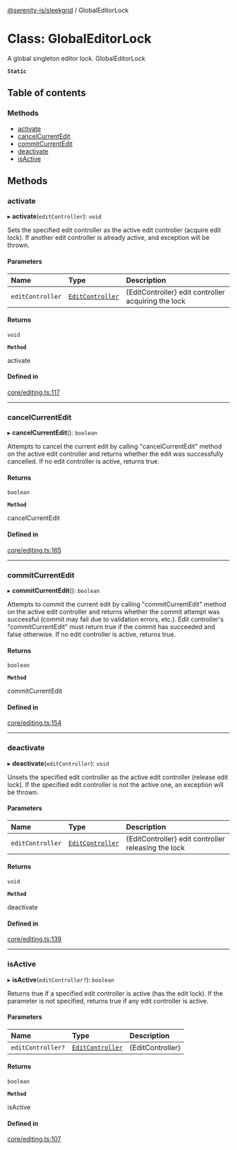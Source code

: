 [@serenity-is/sleekgrid](../README.md) / GlobalEditorLock

# Class: GlobalEditorLock

A global singleton editor lock.
 GlobalEditorLock

**`Static`**

## Table of contents

### Methods

- [activate](GlobalEditorLock.md#activate)
- [cancelCurrentEdit](GlobalEditorLock.md#cancelcurrentedit)
- [commitCurrentEdit](GlobalEditorLock.md#commitcurrentedit)
- [deactivate](GlobalEditorLock.md#deactivate)
- [isActive](GlobalEditorLock.md#isactive)

## Methods

### activate

▸ **activate**(`editController`): `void`

Sets the specified edit controller as the active edit controller (acquire edit lock).
If another edit controller is already active, and exception will be thrown.

#### Parameters

| Name | Type | Description |
| :------ | :------ | :------ |
| `editController` | [`EditController`](../interfaces/EditController.md) | {EditController} edit controller acquiring the lock |

#### Returns

`void`

**`Method`**

activate

#### Defined in

[core/editing.ts:117](https://github.com/serenity-is/sleekgrid/blob/master/src/core/editing.ts#L117)

___

### cancelCurrentEdit

▸ **cancelCurrentEdit**(): `boolean`

Attempts to cancel the current edit by calling "cancelCurrentEdit" method on the active edit
controller and returns whether the edit was successfully cancelled.  If no edit controller is
active, returns true.

#### Returns

`boolean`

**`Method`**

cancelCurrentEdit

#### Defined in

[core/editing.ts:165](https://github.com/serenity-is/sleekgrid/blob/master/src/core/editing.ts#L165)

___

### commitCurrentEdit

▸ **commitCurrentEdit**(): `boolean`

Attempts to commit the current edit by calling "commitCurrentEdit" method on the active edit
controller and returns whether the commit attempt was successful (commit may fail due to validation
errors, etc.).  Edit controller's "commitCurrentEdit" must return true if the commit has succeeded
and false otherwise.  If no edit controller is active, returns true.

#### Returns

`boolean`

**`Method`**

commitCurrentEdit

#### Defined in

[core/editing.ts:154](https://github.com/serenity-is/sleekgrid/blob/master/src/core/editing.ts#L154)

___

### deactivate

▸ **deactivate**(`editController`): `void`

Unsets the specified edit controller as the active edit controller (release edit lock).
If the specified edit controller is not the active one, an exception will be thrown.

#### Parameters

| Name | Type | Description |
| :------ | :------ | :------ |
| `editController` | [`EditController`](../interfaces/EditController.md) | {EditController} edit controller releasing the lock |

#### Returns

`void`

**`Method`**

deactivate

#### Defined in

[core/editing.ts:139](https://github.com/serenity-is/sleekgrid/blob/master/src/core/editing.ts#L139)

___

### isActive

▸ **isActive**(`editController?`): `boolean`

Returns true if a specified edit controller is active (has the edit lock).
If the parameter is not specified, returns true if any edit controller is active.

#### Parameters

| Name | Type | Description |
| :------ | :------ | :------ |
| `editController?` | [`EditController`](../interfaces/EditController.md) | {EditController} |

#### Returns

`boolean`

**`Method`**

isActive

#### Defined in

[core/editing.ts:107](https://github.com/serenity-is/sleekgrid/blob/master/src/core/editing.ts#L107)
